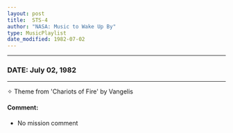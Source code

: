 ```yaml
---
layout: post
title:  STS-4
author: "NASA: Music to Wake Up By"
type: MusicPlaylist
date_modified: 1982-07-02
---
```


----
### DATE: July 02, 1982
----
✧ Theme from 'Chariots of Fire' by Vangelis

#### Comment:
* No mission comment
